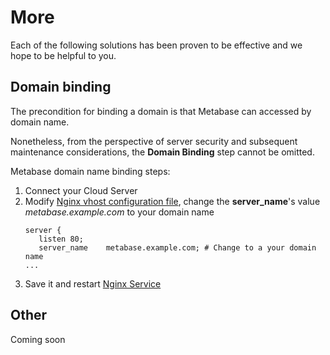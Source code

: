 # More

Each of the following solutions has been proven to be effective and we hope to be helpful to you.

## Domain binding

The precondition for binding a domain is that Metabase can accessed by domain name.

Nonetheless, from the perspective of server security and subsequent maintenance considerations, the **Domain Binding** step cannot be omitted.

Metabase domain name binding steps:

1. Connect your Cloud Server
2. Modify [Nginx vhost configuration file](/stack-components.md#nginx), change the **server_name**'s value *metabase.example.com* to your domain name
   ```text
   server {
      listen 80;
      server_name    metabase.example.com; # Change to a your domain name
   ...
   ```
3. Save it and restart [Nginx Service](/admin-services.md#nginx)


## Other

Coming soon
